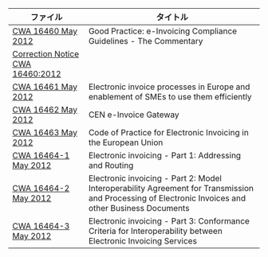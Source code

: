 | ファイル | タイトル |
| --- | --- |
| [CWA 16460 May 2012](CWA_16460.pwd) | Good Practice: e-Invoicing Compliance Guidelines - The Commentary |
| [Correction Notice CWA 16460:2012](CWA_16460_CorrNotice.pwd) |  |
| [CWA 16461 May 2012](CWA_16461.pwd) | Electronic invoice processes in Europe and enablement of SMEs to use them efficiently |
| [CWA 16462 May 2012](CWA_16462.pwd) | CEN e-Invoice Gateway |
| [CWA 16463 May 2012](CWA_16463.pwd) | Code of Practice for Electronic Invoicing in the European Union |
| [CWA 16464-1 May 2012](CWA_16464-1.pwd) | Electronic invoicing - Part 1: Addressing and Routing |
| [CWA 16464-2 May 2012](CWA_16464-2.pwd) | Electronic invoicing - Part 2: Model Interoperability Agreement for Transmission and Processing of Electronic Invoices and other Business Documents |
| [CWA 16464-3 May 2012](CWA_16464-3.pwd) | Electronic invoicing - Part 3: Conformance Criteria for Interoperability between Electronic Invoicing Services |